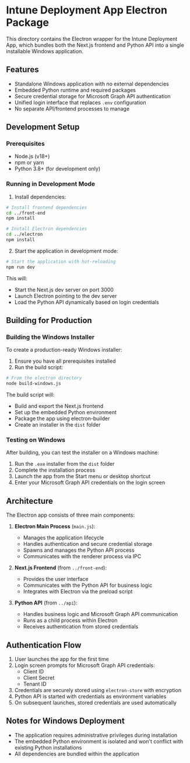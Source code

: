 # Intune Deployment App Electron Package

This directory contains the Electron wrapper for the Intune Deployment App, which bundles both the Next.js frontend and Python API into a single installable Windows application.

## Features

- Standalone Windows application with no external dependencies
- Embedded Python runtime and required packages
- Secure credential storage for Microsoft Graph API authentication
- Unified login interface that replaces `.env` configuration
- No separate API/frontend processes to manage

## Development Setup

### Prerequisites

- Node.js (v18+)
- npm or yarn
- Python 3.8+ (for development only)

### Running in Development Mode

1. Install dependencies:

```bash
# Install frontend dependencies
cd ../front-end
npm install

# Install Electron dependencies
cd ../electron
npm install
```

2. Start the application in development mode:

```bash
# Start the application with hot-reloading
npm run dev
```

This will:
- Start the Next.js dev server on port 3000
- Launch Electron pointing to the dev server
- Load the Python API dynamically based on login credentials

## Building for Production

### Building the Windows Installer

To create a production-ready Windows installer:

1. Ensure you have all prerequisites installed
2. Run the build script:

```bash
# From the electron directory
node build-windows.js
```

The build script will:
- Build and export the Next.js frontend
- Set up the embedded Python environment
- Package the app using electron-builder
- Create an installer in the `dist` folder

### Testing on Windows

After building, you can test the installer on a Windows machine:

1. Run the `.exe` installer from the `dist` folder
2. Complete the installation process
3. Launch the app from the Start menu or desktop shortcut
4. Enter your Microsoft Graph API credentials on the login screen

## Architecture

The Electron app consists of three main components:

1. **Electron Main Process** (`main.js`):
   - Manages the application lifecycle
   - Handles authentication and secure credential storage
   - Spawns and manages the Python API process
   - Communicates with the renderer process via IPC

2. **Next.js Frontend** (from `../front-end`):
   - Provides the user interface
   - Communicates with the Python API for business logic
   - Integrates with Electron via the preload script

3. **Python API** (from `../api`):
   - Handles business logic and Microsoft Graph API communication
   - Runs as a child process within Electron
   - Receives authentication from stored credentials

## Authentication Flow

1. User launches the app for the first time
2. Login screen prompts for Microsoft Graph API credentials:
   - Client ID
   - Client Secret
   - Tenant ID
3. Credentials are securely stored using `electron-store` with encryption
4. Python API is started with credentials as environment variables
5. On subsequent launches, stored credentials are used automatically

## Notes for Windows Deployment

- The application requires administrative privileges during installation
- The embedded Python environment is isolated and won't conflict with existing Python installations
- All dependencies are bundled within the application
